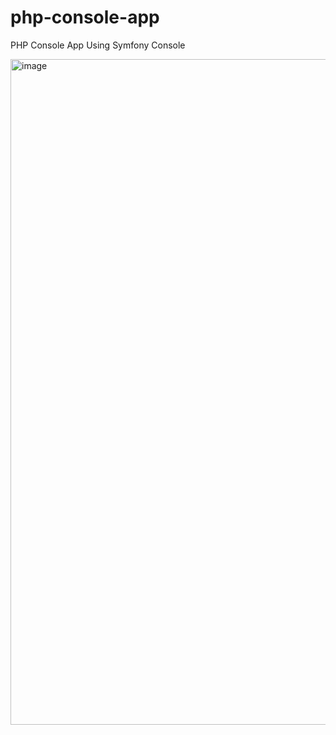 # php-console-app
PHP Console App Using Symfony Console 

<img width="1065" alt="image" src="https://user-images.githubusercontent.com/53170094/229330824-bd08d8bd-0830-446b-9f11-ef6741d041a0.png">
